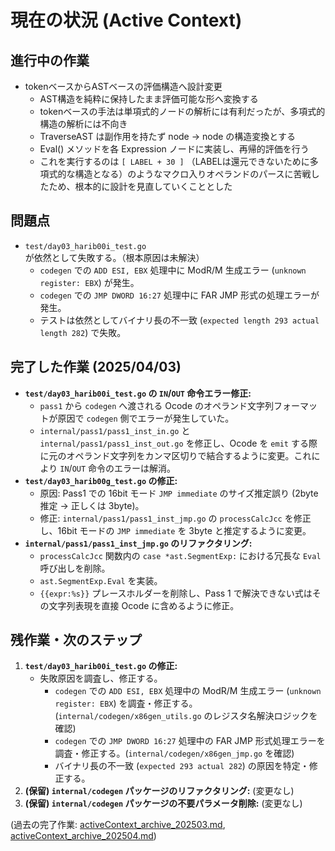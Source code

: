 # 現在の状況 (Active Context)

## 進行中の作業

- tokenベースからASTベースの評価構造へ設計変更
    - AST構造を純粋に保持したまま評価可能な形へ変換する
    - tokenベースの手法は単項式的ノードの解析には有利だったが、多項式的構造の解析には不向き
    - TraverseAST は副作用を持たず node -> node の構造変換とする
    - Eval() メソッドを各 Expression ノードに実装し、再帰的評価を行う
    - これを実行するのは `[ LABEL + 30 ]` （LABELは還元できないために多項式的な構造となる）のようなマクロ入りオペランドのパースに苦戦したため、根本的に設計を見直していくこととした

## 問題点

- `test/day03_harib00i_test.go` が依然として失敗する。（根本原因は未解決）
    - `codegen` での `ADD ESI, EBX` 処理中に ModR/M 生成エラー (`unknown register: EBX`) が発生。
    - `codegen` での `JMP DWORD 16:27` 処理中に FAR JMP 形式の処理エラーが発生。
    - テストは依然としてバイナリ長の不一致 (`expected length 293 actual length 282`) で失敗。

## 完了した作業 (2025/04/03)

- **`test/day03_harib00i_test.go` の `IN`/`OUT` 命令エラー修正:**
    - `pass1` から `codegen` へ渡される Ocode のオペランド文字列フォーマットが原因で `codegen` 側でエラーが発生していた。
    - `internal/pass1/pass1_inst_in.go` と `internal/pass1/pass1_inst_out.go` を修正し、Ocode を `emit` する際に元のオペランド文字列をカンマ区切りで結合するように変更。これにより `IN`/`OUT` 命令のエラーは解消。
- **`test/day03_harib00g_test.go` の修正:**
    - 原因: Pass1 での 16bit モード `JMP immediate` のサイズ推定誤り (2byte 推定 -> 正しくは 3byte)。
    - 修正: `internal/pass1/pass1_inst_jmp.go` の `processCalcJcc` を修正し、16bit モードの `JMP immediate` を 3byte と推定するように変更。
- **`internal/pass1/pass1_inst_jmp.go` のリファクタリング:**
    - `processCalcJcc` 関数内の `case *ast.SegmentExp:` における冗長な `Eval` 呼び出しを削除。
    - `ast.SegmentExp.Eval` を実装。
    - `{{expr:%s}}` プレースホルダーを削除し、Pass 1 で解決できない式はその文字列表現を直接 Ocode に含めるように修正。

## 残作業・次のステップ

1.  **`test/day03_harib00i_test.go` の修正:**
    *   失敗原因を調査し、修正する。
        *   `codegen` での `ADD ESI, EBX` 処理中の ModR/M 生成エラー (`unknown register: EBX`) を調査・修正する。(`internal/codegen/x86gen_utils.go` のレジスタ名解決ロジックを確認)
        *   `codegen` での `JMP DWORD 16:27` 処理中の FAR JMP 形式処理エラーを調査・修正する。(`internal/codegen/x86gen_jmp.go` を確認)
        *   バイナリ長の不一致 (`expected 293 actual 282`) の原因を特定・修正する。
2.  **(保留) `internal/codegen` パッケージのリファクタリング:** (変更なし)
3.  **(保留) `internal/codegen` パッケージの不要パラメータ削除:** (変更なし)

(過去の完了作業: [activeContext_archive_202503.md](../archives/activeContext_archive_202503.md), [activeContext_archive_202504.md](../archives/activeContext_archive_202504.md))
